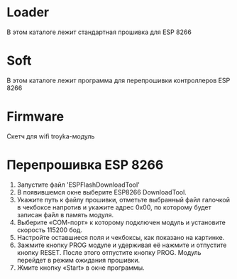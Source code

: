 # Loader
В этом каталоге лежит стандартная прошивка для ESP 8266

# Soft
В этом каталоге лежит программа для перепрошивки контроллеров ESP 8266

# Firmware
Скетч для wifi troyka-модуль

# Перепрошивка ESP 8266
1) Запустите файл 'ESPFlashDownloadTool'
2) В появившемся окне выберите ESP8266 DownloadTool.
3) Укажите путь к файлу прошивки, отметьте выбранный файл галочкой в чекбоксе напротив и укажите адрес 0х00, по которому будет записан файл в память модуля.
5) Выберите «СОМ-порт» к которому подключен модуль и установите скорость 115200 бод.
6) Настройте оставшиеся поля и чекбоксы, как показано на картинке.
7) Зажмите кнопку PROG модуле и удерживая её нажмите и отпустите кнопку RESET. После этого отпустите кнопку PROG. Модуль перейдет в режим ожидания прошивки.
8) Жмите кнопку «Start» в окне программы.
